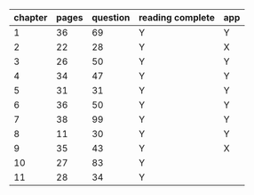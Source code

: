 | chapter | pages | question |reading complete|app|
|-| -|- | - | - |
| 1 | 36 |69|Y|Y|
|2|22|28|Y|X|
|3|26|50|Y|Y|
|4|34|47|Y|Y|
|5|31|31|Y|Y|
|6|36|50|Y|Y|
|7|38|99|Y|Y|
|8|11|30|Y|Y|
|9|35|43|Y|X|
|10|27|83|Y|
|11|28|34|Y|
<!--stackedit_data:
eyJoaXN0b3J5IjpbNDA0MDMzOTU3LC00OTI3MTkxODgsLTYxOT
U0MTM1MCwtMTUzMTM4NTc5OCwyODUxOTUwNjUsLTI4MTI4ODUx
MywxODYyOTUyOTYxLC0xMzkwNDc2NzQ2XX0=
-->